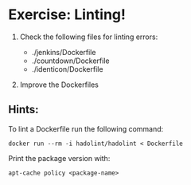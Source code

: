 Exercise: Linting!
==================

1. Check the following files for linting errors:

    - ./jenkins/Dockerfile
    - ./countdown/Dockerfile
    - ./identicon/Dockerfile

1. Improve the Dockerfiles


Hints:
------

To lint a Dockerfile run the following command:

```
docker run --rm -i hadolint/hadolint < Dockerfile
```

Print the package version with: 

```
apt-cache policy <package-name>
```
